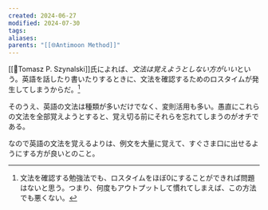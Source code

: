 ```yaml
---
created: 2024-06-27
modified: 2024-07-30
tags: 
aliases: 
parents: "[[🌐Antimoon Method]]"
---
```

[[👤Tomasz P. Szynalski]]氏によれば、*文法は覚えようとしない方がいい*という。英語を話したり書いたりするときに、文法を確認するためのロスタイムが発生してしまうからだ。[^文法はタイムロスになる]

そのうえ、英語の文法は種類が多いだけでなく、変則活用も多い。愚直にこれらの文法を全部覚えようとすると、覚え切る前にそれらを忘れてしまうのがオチである。

なので英語の文法を覚えるよりは、例文を大量に覚えて、すぐさま口に出せるようにする方が良いとのこと。

[^文法はタイムロスになる]: 文法を確認する勉強法でも、ロスタイムをほぼ0にすることができれば問題はないと思う。つまり、何度もアウトプットして慣れてしまえば、この方法でも悪くない。
